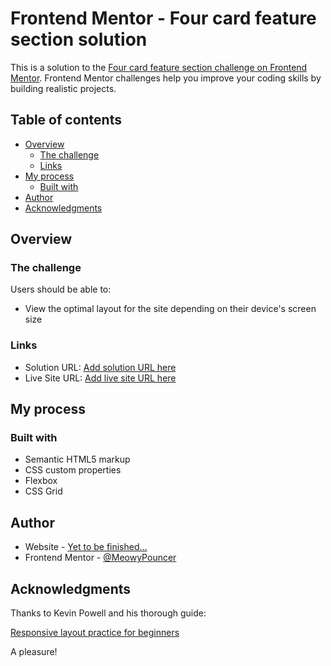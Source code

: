 # Frontend Mentor - Four card feature section solution

This is a solution to the [Four card feature section challenge on Frontend Mentor](https://www.frontendmentor.io/challenges/four-card-feature-section-weK1eFYK). Frontend Mentor challenges help you improve your coding skills by building realistic projects. 

## Table of contents

- [Overview](#overview)
  - [The challenge](#the-challenge)
  - [Links](#links)
- [My process](#my-process)
  - [Built with](#built-with)
- [Author](#author)
- [Acknowledgments](#acknowledgments)

## Overview

### The challenge

Users should be able to:

- View the optimal layout for the site depending on their device's screen size

### Links

- Solution URL: [Add solution URL here](https://your-solution-url.com)
- Live Site URL: [Add live site URL here](https://your-live-site-url.com)

## My process

### Built with

- Semantic HTML5 markup
- CSS custom properties
- Flexbox
- CSS Grid
## Author

- Website - [Yet to be finished...](http://codepen.io)
- Frontend Mentor - [@MeowyPouncer](https://www.frontendmentor.io/profile/MeowyPouncer)
## Acknowledgments

Thanks to Kevin Powell and his thorough guide: 

[Responsive layout practice for beginners](https://www.youtube.com/watch?v=JFbxl_VmIx0) 

A pleasure!
